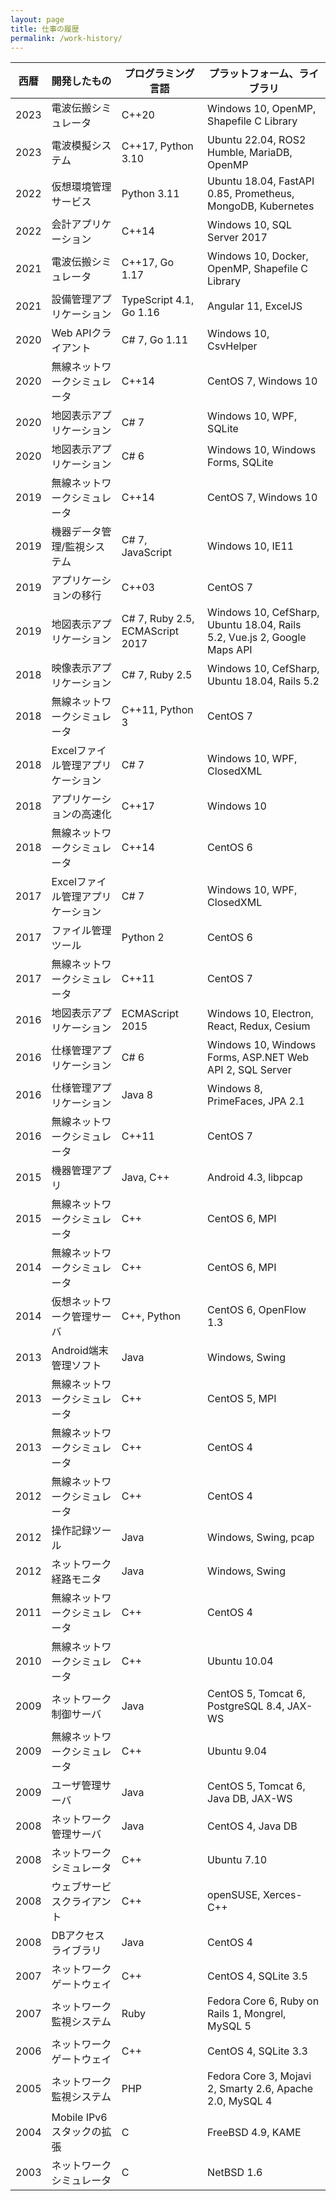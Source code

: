 ```yaml
---
layout: page
title: 仕事の履歴
permalink: /work-history/
---
```


| 西暦 | 開発したもの |プログラミング言語 |プラットフォーム、ライブラリ |
| --- | --- | --- | --- |
| 2023 | 電波伝搬シミュレータ | C++20 | Windows 10, OpenMP, Shapefile C Library |
| 2023 | 電波模擬システム | C++17, Python 3.10 | Ubuntu 22.04, ROS2 Humble, MariaDB, OpenMP |
| 2022 | 仮想環境管理サービス | Python 3.11 | Ubuntu 18.04, FastAPI 0.85, Prometheus, MongoDB, Kubernetes |
| 2022 | 会計アプリケーション | C++14 | Windows 10, SQL Server 2017 |
| 2021 | 電波伝搬シミュレータ | C++17, Go 1.17 | Windows 10, Docker, OpenMP, Shapefile C Library |
| 2021 | 設備管理アプリケーション | TypeScript 4.1, Go 1.16 | Angular 11, ExcelJS |
| 2020 | Web APIクライアント | C# 7, Go 1.11 | Windows 10, CsvHelper |
| 2020 | 無線ネットワークシミュレータ | C++14 | CentOS 7, Windows 10 |
| 2020 | 地図表示アプリケーション | C# 7 | Windows 10, WPF, SQLite |
| 2020 | 地図表示アプリケーション | C# 6 | Windows 10, Windows Forms, SQLite |
| 2019 | 無線ネットワークシミュレータ | C++14 | CentOS 7, Windows 10 |
| 2019 | 機器データ管理/監視システム | C# 7, JavaScript | Windows 10, IE11 |
| 2019 | アプリケーションの移行 | C++03 | CentOS 7 |
| 2019 | 地図表示アプリケーション | C# 7, Ruby 2.5, ECMAScript 2017 | Windows 10, CefSharp, Ubuntu 18.04, Rails 5.2, Vue.js 2, Google Maps API |
| 2018 | 映像表示アプリケーション | C# 7, Ruby 2.5 | Windows 10, CefSharp, Ubuntu 18.04, Rails 5.2 |
| 2018 | 無線ネットワークシミュレータ | C++11, Python 3 | CentOS 7 |
| 2018 | Excelファイル管理アプリケーション | C# 7 | Windows 10, WPF, ClosedXML |
| 2018 | アプリケーションの高速化 | C++17 | Windows 10 |
| 2018 | 無線ネットワークシミュレータ | C++14 | CentOS 6 |
| 2017 | Excelファイル管理アプリケーション | C# 7 | Windows 10, WPF, ClosedXML |
| 2017 | ファイル管理ツール | Python 2 | CentOS 6 |
| 2017 | 無線ネットワークシミュレータ | C++11 | CentOS 7 |
| 2016 | 地図表示アプリケーション | ECMAScript 2015 | Windows 10, Electron, React, Redux, Cesium |
| 2016 | 仕様管理アプリケーション | C# 6 | Windows 10, Windows Forms, ASP.NET Web API 2, SQL Server |
| 2016 | 仕様管理アプリケーション | Java 8 | Windows 8, PrimeFaces, JPA 2.1 |
| 2016 | 無線ネットワークシミュレータ | C++11 | CentOS 7 |
| 2015 | 機器管理アプリ | Java, C++ | Android 4.3, libpcap |
| 2015 | 無線ネットワークシミュレータ | C++ | CentOS 6, MPI |
| 2014 | 無線ネットワークシミュレータ | C++ | CentOS 6, MPI |
| 2014 | 仮想ネットワーク管理サーバ | C++, Python | CentOS 6, OpenFlow 1.3 |
| 2013 | Android端末管理ソフト | Java | Windows, Swing |
| 2013 | 無線ネットワークシミュレータ| C++ | CentOS 5, MPI |
| 2013 | 無線ネットワークシミュレータ | C++ | CentOS 4 |
| 2012 | 無線ネットワークシミュレータ | C++ | CentOS 4 |
| 2012 | 操作記録ツール | Java| Windows, Swing, pcap |
| 2012 | ネットワーク経路モニタ | Java | Windows, Swing |
| 2011 | 無線ネットワークシミュレータ | C++ | CentOS 4 |
| 2010 | 無線ネットワークシミュレータ | C++ | Ubuntu 10.04 |
| 2009 | ネットワーク制御サーバ | Java | CentOS 5, Tomcat 6, PostgreSQL 8.4, JAX-WS |
| 2009 | 無線ネットワークシミュレータ | C++ | Ubuntu 9.04 |
| 2009 | ユーザ管理サーバ | Java | CentOS 5, Tomcat 6, Java DB, JAX-WS |
| 2008 | ネットワーク管理サーバ | Java | CentOS 4, Java DB |
| 2008 | ネットワークシミュレータ | C++ | Ubuntu 7.10 |
| 2008 | ウェブサービスクライアント | C++ | openSUSE, Xerces-C++ |
| 2008 | DBアクセスライブラリ | Java | CentOS 4 |
| 2007 | ネットワークゲートウェイ | C++ | CentOS 4, SQLite 3.5 |
| 2007 | ネットワーク監視システム | Ruby | Fedora Core 6, Ruby on Rails 1, Mongrel, MySQL 5 |
| 2006 | ネットワークゲートウェイ | C++ | CentOS 4, SQLite 3.3 |
| 2005 | ネットワーク監視システム | PHP | Fedora Core 3, Mojavi 2, Smarty 2.6, Apache 2.0, MySQL 4 |
| 2004 | Mobile IPv6スタックの拡張 | C | FreeBSD 4.9, KAME |
| 2003 | ネットワークシミュレータ | C | NetBSD 1.6 |
